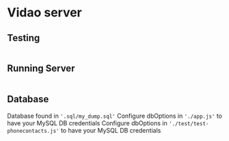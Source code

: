 # Vidao server

## Testing
```mocha
```

## Running Server
```node app.js
```

## Database
Database found in ```'.sql/my_dump.sql'```
Configure dbOptions in ```'./app.js'``` to have your MySQL DB credentials
Configure dbOptions in ```'./test/test-phonecontacts.js'``` to have your MySQL DB credentials